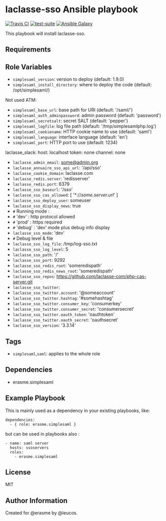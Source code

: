 laclasse-sso Ansible playbook
=============================

[![Travis
CI](http://img.shields.io/travis/erasme/ansible-laclasse-sso.svg?style=flat)](http://travis-ci.org/erasme/ansible-laclasse-sso)
[![test-suite](http://img.shields.io/badge/ansible--roles--specs-ansible--laclasse--sso-blue.svg?style=flat)](https://github.com/erasme/ansible-roles-specs/tree/master/ansible-laclasse-sso/)
[![Ansible
Galaxy](http://img.shields.io/badge/galaxy-erasme.laclasse--sso-660198.svg?style=flat)](https://galaxy.ansible.com/list#/roles/3040)

This playbook will install laclasse-sso.

Requirements
------------

Role Variables
--------------

  - `simplesaml_version`: version to deploy (default: 1.9.0)
  - `simplesaml_install_directory`: where to deploy the code (default: /opt/simplesaml/)

Not used ATM:

  - `simplesaml_base_url`: base path for URI (default: '/saml/')
  - `simplesaml_auth_adminpassword`: admin password (default: 'password')
  - `simplesaml_secretsalt`: secret SALT (default: 'pepper')
  - `simplesaml_logfile`: log file path (default: '/tmp/simplesamlphp.log')
  - `simplesaml_cookiename`: HTTP cookie name to use (default: 'saml')
  - `simplesaml_language`: interface language (default: 'en')
  - `simplesaml_port`: HTTP port to use (default: 1234)

laclasse_slack:
  host: localhost
  token: none
  channel: none


  - `laclasse_admin_email`: some@admin.org
  - `laclasse_annuaire_sso_api_url`: '/api/sso'
  - `laclasse_cookie_domain`: laclasse.com
  - `laclasse_redis.server`: 'redisserver'
  - `laclasse_redis.port`: 6379
  - `laclasse_sso_baseurl`: '/sso'
  - `laclasse_sso_cas_allowed`: [ '*://*some.server.url*' ]
  - `laclasse_sso_deploy_user`: someuser
  - `laclasse_sso_display_news`: true
  - `#` Running mode :
  - `#` 'dev'   : http protocol allowed
  - `#` 'prod'  : https required
  - `#` 'debug' : 'dev' mode plus debug info display
  - `laclasse_sso_mode`: 'dev'
  - `#` Debug level & file
  - `laclasse_sso_log_file`: /tmp/log-sso.txt
  - `laclasse_sso_log_level`: 5
  - `laclasse_sso_path`: '/'
  - `laclasse_sso_port`: 9292
  - `laclasse_sso_redis_root`: 'someredispath'
  - `laclasse_sso_redis_news_root`: 'someredispath'
  - `laclasse_sso_repos`: https://github.com/laclasse-com/php-cas-server.git
  - `laclasse_sso_twitter`:
  - `laclasse_sso_twitter.account`: '@someaccount'
  - `laclasse_sso_twitter.hashtag`: '#somehashtag'
  - `laclasse_sso_twitter.consumer_key`: 'consumerkey'
  - `laclasse_sso_twitter.consumer_secret`: 'consumersecret'
  - `laclasse_sso_twitter.oauth_token`: 'oauthtoken'
  - `laclasse_sso_twitter.oauth_secret`: 'oauthsecret'
  - `laclasse_sso_version`: '3.3.14'


Tags
----

  - `simplesaml`,`saml`: applies to the whole role

Dependencies
------------

  - erasme.simplesaml

Example Playbook
----------------

This is mainly used as a dependency in your existing playbooks, like:

    dependencies:
      - { role: erasme.simplesaml }

but can be used in playbooks also :

    - name: saml server
      hosts: ssoservers
      roles:
        - erasme.simplesaml

License
-------

MIT

Author Information
------------------

Created for @erasme by @leucos.

